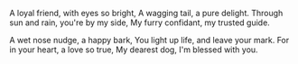 A loyal friend, with eyes so bright,
A wagging tail, a pure delight.
Through sun and rain, you're by my side,
My furry confidant, my trusted guide.

A wet nose nudge, a happy bark,
You light up life, and leave your mark.
For in your heart, a love so true,
My dearest dog, I'm blessed with you.
